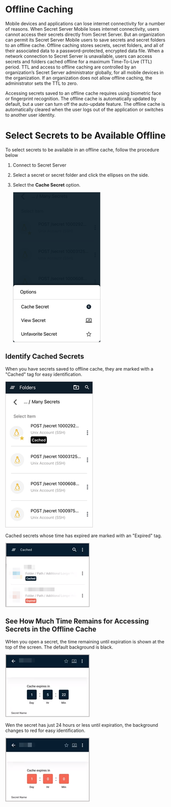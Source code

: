 [title]: # (Using Secrets from an Offline Cache)
[tags]: # (mobile,cache,offline)
[priority]: # (600)

# Offline Caching

Mobile devices and applications can lose internet connectivity for a number of reasons. When Secret Server Mobile loses internet connectivity, users cannot access their secrets directly from Secret Server. But an organization can permit its Secret Server Mobile users to save secrets and secret folders to an offline cache. Offline caching stores secrets, secret folders, and all of their associated data to a password-protected, encrypted data file. When a network connection to Secret Server is unavailable, users can access secrets and folders cached offline for a maximum Time-To-Live (TTL) period. TTL and access to offline caching are controlled by an organization’s Secret Server administrator globally, for all mobile devices in the organization. If an organization does not allow offline caching, the administrator sets the TTL to zero.

Accessing secrets saved to an offline cache requires using biometric face or fingerprint recognition. The offline cache is automatically updated by default, but a user can turn off the auto-update feature. The offline cache is automatically cleared when the user logs out of the application or switches to another user identity.

# Select Secrets to be Available Offline

To select secrets to be available in an offline cache, follow the procedure below

1. Connect to Secret Server

1. Select a secret or secret folder and click the ellipses on the side.

1. Select the **Cache Secret** option.

   ![home](images/cache-secret.png "Select Cache Secret")

## Identify Cached Secrets

When you have secrets saved to offline cache, they are marked with a "Cached" tag for easy identification.

![home](images/cache-tagged.png "Identify Cached Secrets")

Cached secrets whose time has expired are marked with an "Expired" tag.

![home](images/expired-cached.png "Expired Cached Secrets")

## See How Much Time Remains for Accessing Secrets in the Offline Cache

WHen you open a secret, the time remaining until expiration is shown at the top of the screen. The default background is black.

![home](images/expires-24-hours.png "Time to Expiration")

Wen the secret has just 24 hours or less until expiration, the background changes to red for easy identification.

![home](images/expires-23-hours.png "Less than 24 Hours to Expiration")
